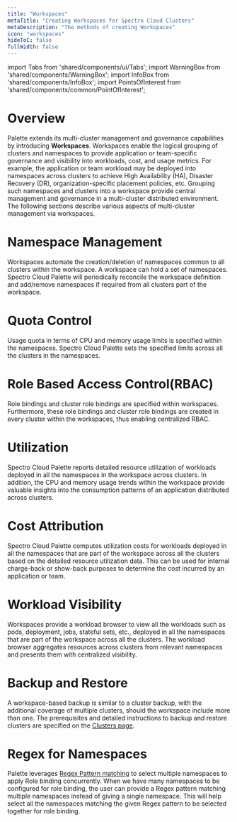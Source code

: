 ```yaml
---
title: "Workspaces"
metaTitle: "Creating Workspaces for Spectro Cloud Clusters"
metaDescription: "The methods of creating Workspaces"
icon: "workspaces"
hideToC: false
fullWidth: false
---
```


import Tabs from 'shared/components/ui/Tabs';
import WarningBox from 'shared/components/WarningBox';
import InfoBox from 'shared/components/InfoBox';
import PointsOfInterest from 'shared/components/common/PointOfInterest';

# Overview

Palette extends its multi-cluster management and governance capabilities by introducing **Workspaces**. Workspaces enable the logical grouping of clusters and namespaces to provide application or team-specific governance and visibility into workloads, cost, and usage metrics. For example, the application or team workload may be deployed into namespaces across clusters to achieve High Availability (HA), Disaster Recovery (DR), organization-specific placement policies, etc. Grouping such namespaces and clusters into a workspace provide central management and governance in a multi-cluster distributed environment. The following sections describe various aspects of multi-cluster management via workspaces.

# Namespace Management

Workspaces automate the creation/deletion of namespaces common to all clusters within the workspace. A workspace can hold a set of namespaces. Spectro Cloud Palette will periodically reconcile the workspace definition and add/remove namespaces if required from all clusters part of the workspace.

# Quota Control

Usage quota in terms of CPU and memory usage limits is specified within the namespaces. Spectro Cloud Palette sets the specified limits across all the clusters in the namespaces.

# Role Based Access Control(RBAC)

Role bindings and cluster role bindings are specified within workspaces. Furthermore, these role bindings and cluster role bindings are created in every cluster within the workspaces, thus enabling centralized RBAC.

# Utilization

Spectro Cloud Palette reports detailed resource utilization of workloads deployed in all the namespaces in the workspace across clusters. In addition, the CPU and memory usage trends within the workspace provide valuable insights into the consumption patterns of an application distributed across clusters.

# Cost Attribution

Spectro Cloud Palette computes utilization costs for workloads deployed in all the namespaces that are part of the workspace across all the clusters based on the detailed resource utilization data. This can be used for internal charge-back or show-back purposes to determine the cost incurred by an application or team.

# Workload Visibility

Workspaces provide a workload browser to view all the workloads such as pods, deployment, jobs, stateful sets, etc., deployed in all the namespaces that are part of the workspace across all the clusters. The workload browser aggregates resources across clusters from relevant namespaces and presents them with centralized visibility.

# Backup and Restore

A workspace-based backup is similar to a cluster backup, with the additional coverage of multiple clusters, should the workspace include more than one. The prerequisites and detailed instructions to backup and restore clusters are specified on the [Clusters page](/clusters/#manage_clusters).


# Regex for Namespaces

Palette leverages [Regex Pattern matching](/workspace/workload-features#regexfornamespaces) to select multiple namespaces to apply Role binding concurrently. When we have many namespaces to be configured for role binding, the user can provide a Regex pattern matching multiple namespaces instead of giving a single namespace. This will help select all the namespaces matching the given Regex pattern to be selected together for role binding. 

 
<br />
<br />
